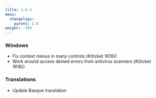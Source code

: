 ```yaml
---
title: 3.0.4
menu:
  changelogs:
    parent: 3.0
weight: -304
---
```


### Windows

+ Fix context menus in many controls (#{ticket 1619})
+ Work around access denied errors from antivirus scanners (#{ticket 1618})


### Translations

+ Update Basque translation
